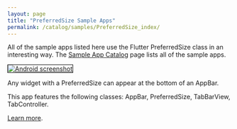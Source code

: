 ```yaml
---
layout: page
title: "PreferredSize Sample Apps"
permalink: /catalog/samples/PreferredSize_index/
---
```


All of the sample apps listed here use the Flutter PreferredSize class in an interesting way. The <a href="/catalog/samples/">Sample App Catalog</a> page lists all of the sample apps.

<div class="container-fluid">
  <div class="lavish-table-row-mb">
    <a href="/catalog/samples/app-bar-bottom/">
      <div class="col-lg-3">
        <img style="border:1px solid #000000" src="https://storage.googleapis.com/flutter-catalog/cb4a54db8fb3726bf4293b9cc5cb12ce16883803/app_bar_bottom_small.png" alt="Android screenshot" class="img-fluid">
      </div>
   </a>
    <div class="col-lg-9">
      <p>
        Any widget with a PreferredSize can appear at the bottom of an AppBar.
      </p>
      <p>
        This app features the following classes: AppBar, PreferredSize, TabBarView, TabController.
      </p>
      <p>
        <a href="/catalog/samples/app-bar-bottom/">Learn more</a>.
      </p>
    </div>
  </div>

</div>
